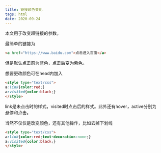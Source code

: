 ```yaml
---
title: 链接颜色变化
tags: html
date: 2020-09-24
---
```


本文用于改变超链接的参数。

最简单的链接为

```html
<a href="https://www.baidu.com">点击进入百度</a>
```

但是默认点击前为蓝色，点击后变为紫色。
<!--more-->
想要更改颜色可在head内加入

```html
<style type="text/css">
a:link{color:red;}
a:visited{color:black;}
</style>
```

link是未点击时的样式，visited时点击后的样式。此外还有hover，active分别为悬停和点击。

当然不仅仅是改变颜色，还有其他操作，比如去掉下划线

```html
<style type="text/css">
a:link{color:red;text-decoration:none;}
a:visited{color:black;}
</style>
```
